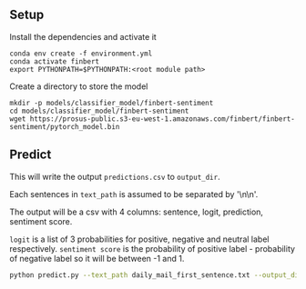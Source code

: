 ## Setup

Install the dependencies and activate it
```
conda env create -f environment.yml
conda activate finbert
export PYTHONPATH=$PYTHONPATH:<root module path>
```

Create a directory to store the model
```
mkdir -p models/classifier_model/finbert-sentiment
cd models/classifier_model/finbert-sentiment
wget https://prosus-public.s3-eu-west-1.amazonaws.com/finbert/finbert-sentiment/pytorch_model.bin
```

## Predict
This will write the output `predictions.csv` to `output_dir`. 

Each sentences in `text_path` is assumed to be separated by '\n\n'. 

The output will be a csv with 4 columns: sentence, logit, prediction, sentiment score.

`logit` is a list of 3 probabilities for positive, negative and neutral label respectively.
`sentiment score` is the probability of positive label - probability of negative label so it will be between -1 and 1.

```bash
python predict.py --text_path daily_mail_first_sentence.txt --output_dir output/ --model_path models/classifier_model/finbert-sentiment
```
